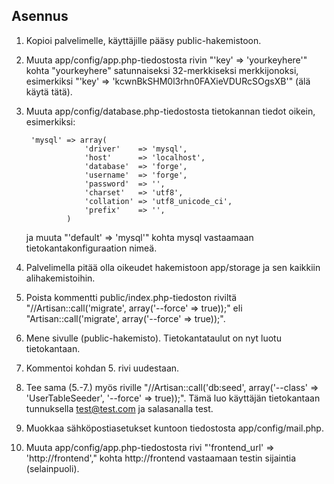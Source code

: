 ## Asennus

1. Kopioi palvelimelle, käyttäjille pääsy public-hakemistoon.
2. Muuta app/config/app.php-tiedostosta rivin "'key' => 'yourkeyhere'" kohta "yourkeyhere" satunnaiseksi 32-merkkiseksi merkkijonoksi, esimerkiksi "'key' => 'kcwnBkSHM0l3rhn0FAXieVDURcSOgsXB'" (älä käytä tätä).
3. Muuta app/config/database.php-tiedostosta tietokannan tiedot oikein, esimerkiksi:

        'mysql' => array(
                    'driver'    => 'mysql',
                    'host'      => 'localhost',
                    'database'  => 'forge',
                    'username'  => 'forge',
                    'password'  => '',
                    'charset'   => 'utf8',
                    'collation' => 'utf8_unicode_ci',
                    'prefix'    => '',
                )

    ja muuta "'default' => 'mysql'" kohta mysql vastaamaan tietokantakonfiguraation nimeä.

4. Palvelimella pitää olla oikeudet hakemistoon app/storage ja sen kaikkiin alihakemistoihin.
5. Poista kommentti public/index.php-tiedoston riviltä "//Artisan::call('migrate', array('--force' => true));" eli "Artisan::call('migrate', array('--force' => true));".
6. Mene sivulle (public-hakemisto). Tietokantataulut on nyt luotu tietokantaan.
7. Kommentoi kohdan 5. rivi uudestaan.
8. Tee sama (5.-7.) myös riville "//Artisan::call('db:seed', array('--class' => 'UserTableSeeder', '--force' => true));". Tämä luo käyttäjän tietokantaan tunnuksella test@test.com ja salasanalla test.
9. Muokkaa sähköpostiasetukset kuntoon tiedostosta app/config/mail.php.
10. Muuta app/config/app.php-tiedostosta rivi "'frontend_url' => 'http://frontend'," kohta http://frontend vastaamaan testin sijaintia (selainpuoli).